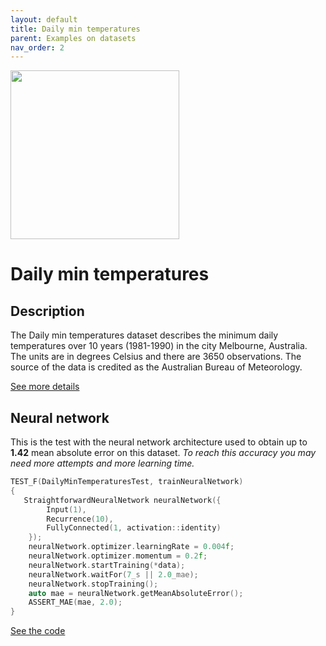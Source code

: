 ```yaml
---
layout: default
title: Daily min temperatures
parent: Examples on datasets
nav_order: 2
---
```


<p>
    <img src="{{site.baseurl}}/assets/images/examples/temperatures.jpg" att="temperatures" width="270px" class="center"/>
</p>

# Daily min temperatures

## Description


The Daily min temperatures dataset describes the minimum daily temperatures over 10 years (1981-1990) in the city Melbourne, Australia. The units are in degrees Celsius and there are 3650 observations. The source of the data is credited as the Australian Bureau of Meteorology.

[See more details](https://github.com/jbrownlee/Datasets)

## Neural network 

This is the test with the neural network architecture used to obtain up to **1.42** mean absolute error on this dataset.
_To reach this accuracy you may need more attempts and more learning time._


```cpp
TEST_F(DailyMinTemperaturesTest, trainNeuralNetwork)
{
   StraightforwardNeuralNetwork neuralNetwork({
        Input(1),
        Recurrence(10),
        FullyConnected(1, activation::identity)
    });
    neuralNetwork.optimizer.learningRate = 0.004f;
    neuralNetwork.optimizer.momentum = 0.2f;
    neuralNetwork.startTraining(*data);
    neuralNetwork.waitFor(7_s || 2.0_mae);
    neuralNetwork.stopTraining();
    auto mae = neuralNetwork.getMeanAbsoluteError();
    ASSERT_MAE(mae, 2.0);
}
```

[See the code](https://github.com/MatthieuHernandez/StraightforwardNeuralNetwork/blob/master/tests/dataset_tests/daily-min-temperatures/DailyMinTemperaturesTest.cpp)